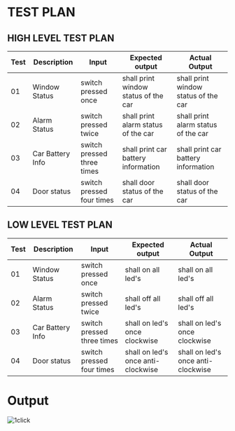 # TEST PLAN

## HIGH LEVEL TEST PLAN 

|Test|	Description|	Input|	Expected output|	Actual Output|
|----|-------------|--------|-------------------|--------------|
|01	|Window Status	|switch pressed once	| shall print window status of the car|	shall print window status of the car|
|02|	Alarm Status|	switch pressed twice|	shall print alarm status of the car|shall print alarm status of the car|
|03	|Car Battery Info|	switch pressed three times|	shall print car battery information|	shall print car battery information|
|04	|Door status|	switch pressed four times|	shall door status of the car|	shall door status of the car|

## LOW LEVEL TEST PLAN

|Test|	Description|	Input|	Expected output|	Actual Output|
|----|-------------|--------|-------------------|--------------|
|01|	Window Status|	switch pressed once|	shall on all led's |shall on all led's	|
|02|	Alarm Status|	switch pressed twice	|shall off all led's| shall off all led's |
|03|	Car Battery Info| switch pressed three times	|shall on led's once clockwise|shall on led's once clockwise	|
|04|	Door status|	switch pressed four times	|shall on led's once anti-clockwise| shall on led's once anti-clockwise	|

# Output
![1click](https://user-images.githubusercontent.com/98834933/158001512-83391399-a6f4-484e-bfef-f7039a45d486.JPG)

